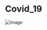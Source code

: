 # Covid_19
![image](https://github.com/DDDDNNNNNThanh/Covid_19/assets/110702728/9322284a-27d0-4e29-8274-1d00f1f2f542)
